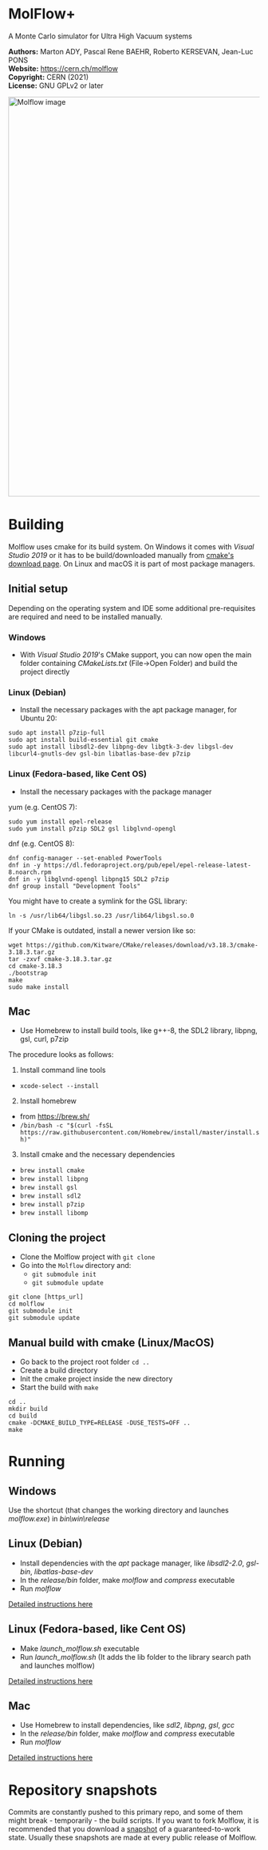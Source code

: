 # MolFlow+
A Monte Carlo simulator for Ultra High Vacuum systems

**Authors:** Marton ADY, Pascal Rene BAEHR, Roberto KERSEVAN, Jean-Luc PONS  
**Website:** https://cern.ch/molflow  
**Copyright:** CERN (2021)  
**License:** GNU GPLv2 or later

<img src="https://molflow.web.cern.ch/sites/molflow.web.cern.ch/files/pictures/2018-10-09%2016_14_20-PowerPoint%20Slide%20Show%20%20-%20%20Presentation1.png" alt="Molflow image" width="800"/>


  
# Building
Molflow uses cmake for its build system. On Windows it comes with *Visual Studio 2019* or it has to be build/downloaded manually from [cmake's download page](https://cmake.org/download/).
On Linux and macOS it is part of most package managers.

## Initial setup
Depending on the operating system and IDE some additional pre-requisites are required and need to be installed manually.

### Windows
* With *Visual Studio 2019*'s CMake support, you can now open the main folder containing *CMakeLists.txt* (File->Open Folder) and build the project directly
### Linux (Debian)
- Install the necessary packages with the apt package manager, for Ubuntu 20:
```
sudo apt install p7zip-full
sudo apt install build-essential git cmake
sudo apt install libsdl2-dev libpng-dev libgtk-3-dev libgsl-dev libcurl4-gnutls-dev gsl-bin libatlas-base-dev p7zip
```
### Linux (Fedora-based, like Cent OS)
- Install the necessary packages with the package manager

yum (e.g. CentOS 7):
```
sudo yum install epel-release
sudo yum install p7zip SDL2 gsl libglvnd-opengl
```

dnf (e.g. CentOS 8):
```
dnf config-manager --set-enabled PowerTools
dnf in -y https://dl.fedoraproject.org/pub/epel/epel-release-latest-8.noarch.rpm
dnf in -y libglvnd-opengl libpng15 SDL2 p7zip
dnf group install "Development Tools"
```
You might have to create a symlink for the GSL library:
```
ln -s /usr/lib64/libgsl.so.23 /usr/lib64/libgsl.so.0
```
If your CMake is outdated, install a newer version like so:
```
wget https://github.com/Kitware/CMake/releases/download/v3.18.3/cmake-3.18.3.tar.gz
tar -zxvf cmake-3.18.3.tar.gz
cd cmake-3.18.3
./bootstrap
make
sudo make install
```

## Mac
* Use Homebrew to install build tools, like g++-8, the SDL2 library, libpng, gsl, curl, p7zip  

The procedure looks as follows:
1. Install command line tools
  - `xcode-select --install`
2. Install homebrew
  - from https://brew.sh/
  - `/bin/bash -c "$(curl -fsSL https://raw.githubusercontent.com/Homebrew/install/master/install.sh)"`
3. Install cmake and the necessary dependencies
  - `brew install cmake`
  - `brew install libpng`
  - `brew install gsl`
  - `brew install sdl2`
  - `brew install p7zip`
  - `brew install libomp`

## Cloning the project
* Clone the Molflow project with `git clone`
* Go into the `Molflow` directory and:
  * `git submodule init`
  * `git submodule update`
```
git clone [https_url]
cd molflow
git submodule init
git submodule update
```

## Manual build with cmake (Linux/MacOS)
* Go back to the project root folder `cd ..`
* Create a build directory
* Init the cmake project inside the new directory
* Start the build with `make`
```
cd ..
mkdir build
cd build
cmake -DCMAKE_BUILD_TYPE=RELEASE -DUSE_TESTS=OFF ..
make
```

# Running
## Windows
Use the shortcut (that changes the working directory and launches *molflow.exe*) in *bin\win\release*
## Linux (Debian)
* Install dependencies with the *apt* package manager, like *libsdl2-2.0*, *gsl-bin*, *libatlas-base-dev*  
* In the *release/bin* folder, make *molflow* and *compress* executable
* Run *molflow*  

[Detailed instructions here](https://molflow.web.cern.ch/node/296)
## Linux (Fedora-based, like Cent OS)
* Make *launch_molflow.sh* executable
* Run *launch_molflow.sh* (It adds the lib folder to the library search path and launches molflow)

[Detailed instructions here](https://molflow.web.cern.ch/node/302)
## Mac
* Use Homebrew to install dependencies, like *sdl2*, *libpng*, *gsl*, *gcc*  
* In the *release/bin* folder, make *molflow* and *compress* executable
* Run *molflow*  

[Detailed instructions here](https://molflow.web.cern.ch/node/294)

# Repository snapshots
Commits are constantly pushed to this primary repo, and some of them might break - temporarily - the build scripts. If you want to fork Molflow, it is recommended that you download a [snapshot](https://molflow.web.cern.ch/content/developers) of a guaranteed-to-work state. Usually these snapshots are made at every public release of Molflow.
